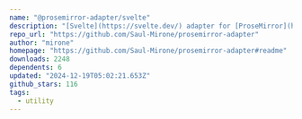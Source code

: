 ```yaml
---
name: "@prosemirror-adapter/svelte"
description: "[Svelte](https://svelte.dev/) adapter for [ProseMirror](https://prosemirror.net/)."
repo_url: "https://github.com/Saul-Mirone/prosemirror-adapter"
author: "mirone"
homepage: "https://github.com/Saul-Mirone/prosemirror-adapter#readme"
downloads: 2248
dependents: 6
updated: "2024-12-19T05:02:21.653Z"
github_stars: 116
tags: 
  - utility
---
```

